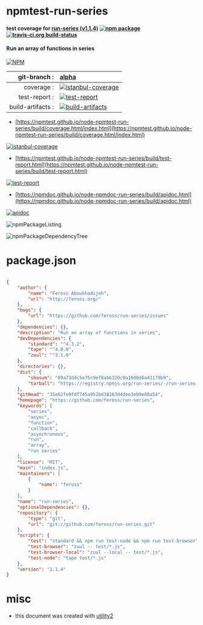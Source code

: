 # npmtest-run-series

#### test coverage for  [run-series (v1.1.4)](https://github.com/feross/run-series)  [![npm package](https://img.shields.io/npm/v/npmtest-run-series.svg?style=flat-square)](https://www.npmjs.org/package/npmtest-run-series) [![travis-ci.org build-status](https://api.travis-ci.org/npmtest/node-npmtest-run-series.svg)](https://travis-ci.org/npmtest/node-npmtest-run-series)

#### Run an array of functions in series

[![NPM](https://nodei.co/npm/run-series.png?downloads=true&downloadRank=true&stars=true)](https://www.npmjs.com/package/run-series)

| git-branch : | [alpha](https://github.com/npmtest/node-npmtest-run-series/tree/alpha)|
|--:|:--|
| coverage : | [![istanbul-coverage](https://npmtest.github.io/node-npmtest-run-series/build/coverage.badge.svg)](https://npmtest.github.io/node-npmtest-run-series/build/coverage.html/index.html)|
| test-report : | [![test-report](https://npmtest.github.io/node-npmtest-run-series/build/test-report.badge.svg)](https://npmtest.github.io/node-npmtest-run-series/build/test-report.html)|
| build-artifacts : | [![build-artifacts](https://npmtest.github.io/node-npmtest-run-series/glyphicons_144_folder_open.png)](https://github.com/npmtest/node-npmtest-run-series/tree/gh-pages/build)|

- [https://npmtest.github.io/node-npmtest-run-series/build/coverage.html/index.html](https://npmtest.github.io/node-npmtest-run-series/build/coverage.html/index.html)

[![istanbul-coverage](https://npmtest.github.io/node-npmtest-run-series/build/screenCapture.buildCi.browser.%252Ftmp%252Fbuild%252Fcoverage.lib.html.png)](https://npmtest.github.io/node-npmtest-run-series/build/coverage.html/index.html)

- [https://npmtest.github.io/node-npmtest-run-series/build/test-report.html](https://npmtest.github.io/node-npmtest-run-series/build/test-report.html)

[![test-report](https://npmtest.github.io/node-npmtest-run-series/build/screenCapture.buildCi.browser.%252Ftmp%252Fbuild%252Ftest-report.html.png)](https://npmtest.github.io/node-npmtest-run-series/build/test-report.html)

- [https://npmdoc.github.io/node-npmdoc-run-series/build/apidoc.html](https://npmdoc.github.io/node-npmdoc-run-series/build/apidoc.html)

[![apidoc](https://npmdoc.github.io/node-npmdoc-run-series/build/screenCapture.buildCi.browser.%252Ftmp%252Fbuild%252Fapidoc.html.png)](https://npmdoc.github.io/node-npmdoc-run-series/build/apidoc.html)

![npmPackageListing](https://npmtest.github.io/node-npmtest-run-series/build/screenCapture.npmPackageListing.svg)

![npmPackageDependencyTree](https://npmtest.github.io/node-npmtest-run-series/build/screenCapture.npmPackageDependencyTree.svg)



# package.json

```json

{
    "author": {
        "name": "Feross Aboukhadijeh",
        "url": "http://feross.org/"
    },
    "bugs": {
        "url": "https://github.com/feross/run-series/issues"
    },
    "dependencies": {},
    "description": "Run an array of functions in series",
    "devDependencies": {
        "standard": "^4.3.2",
        "tape": "^4.0.0",
        "zuul": "^3.1.0"
    },
    "directories": {},
    "dist": {
        "shasum": "89a73ddc5e75c9ef8ab6320c0a1600d6a41179b9",
        "tarball": "https://registry.npmjs.org/run-series/-/run-series-1.1.4.tgz"
    },
    "gitHead": "35e62fe9fdf745a952bd38163d4dee3eb9e80a54",
    "homepage": "https://github.com/feross/run-series",
    "keywords": [
        "series",
        "async",
        "function",
        "callback",
        "asynchronous",
        "run",
        "array",
        "run series"
    ],
    "license": "MIT",
    "main": "index.js",
    "maintainers": [
        {
            "name": "feross"
        }
    ],
    "name": "run-series",
    "optionalDependencies": {},
    "repository": {
        "type": "git",
        "url": "git://github.com/feross/run-series.git"
    },
    "scripts": {
        "test": "standard && npm run test-node && npm run test-browser",
        "test-browser": "zuul -- test/*.js",
        "test-browser-local": "zuul --local -- test/*.js",
        "test-node": "tape test/*.js"
    },
    "version": "1.1.4"
}
```



# misc
- this document was created with [utility2](https://github.com/kaizhu256/node-utility2)
